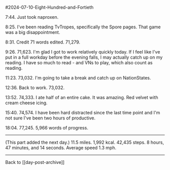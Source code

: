 #2024-07-10-Eight-Hundred-and-Fortieth

7:44.  Just took naproxen.

8:25.  I've been reading TvTropes, specifically the Spore pages.  That game was a big disappointment.

8:31.  Credit 71 words edited.  71,279.

9:26.  71,623.  I'm glad I got to work relatively quickly today.  If I feel like I've put in a full workday before the evening falls, I may actually catch up on my reading.  I have so much to read - and VNs to play, which also count as reading.

11:23.  73,032.  I'm going to take a break and catch up on NationStates.

12:36.  Back to work.  73,032.

13:52.  74,333.  I ate half of an entire cake.  It was amazing.  Red velvet with cream cheese icing.

15:40.  74,574.  I have been hard distracted since the last time point and I'm not sure I've been two hours of productive.

18:04.  77,245.  5,966 words of progress.

---
(This part added the next day.)  11.5 miles.  1,992 kcal.  42,435 steps.  8 hours, 47 minutes, and 14 seconds. Average speed 1.3 mph.

---
Back to [[day-post-archive]]